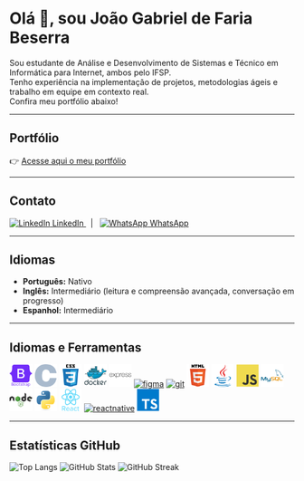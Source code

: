 # Olá 👋, sou João Gabriel de Faria Beserra

Sou estudante de Análise e Desenvolvimento de Sistemas e Técnico em Informática para Internet, ambos pelo IFSP.  
Tenho experiência na implementação de projetos, metodologias ágeis e trabalho em equipe em contexto real.  
Confira meu portfólio abaixo!

---

## Portfólio

👉 [Acesse aqui o meu portfólio](https://jgabrielfbeserra.vercel.app)

---

## Contato

<p>
  <a href="https://www.linkedin.com/in/jo%c3%a3o-gabriel-de-faria-beserra-b352a3305/" target="_blank" rel="noopener noreferrer">
    <img src="https://raw.githubusercontent.com/rahuldkjain/github-profile-readme-generator/master/src/images/icons/Social/linked-in-alt.svg" alt="LinkedIn" height="28" width="28" />
    LinkedIn
  </a>
  &nbsp; | &nbsp;
  <a href="https://wa.me/5512997215547" target="_blank" rel="noopener noreferrer">
    <img src="https://raw.githubusercontent.com/simple-icons/simple-icons/develop/icons/whatsapp.svg" alt="WhatsApp" height="28" width="28" />
    WhatsApp
  </a>
</p>

---

## Idiomas

- **Português:** Nativo  
- **Inglês:** Intermediário (leitura e compreensão avançada, conversação em progresso)  
- **Espanhol:** Intermediário

---

## Idiomas e Ferramentas

<a href="https://getbootstrap.com" target="_blank"><img src="https://raw.githubusercontent.com/devicons/devicon/master/icons/bootstrap/bootstrap-plain-wordmark.svg" alt="bootstrap" width="40" height="40"/></a>
<a href="https://www.cprogramming.com/" target="_blank"><img src="https://raw.githubusercontent.com/devicons/devicon/master/icons/c/c-original.svg" alt="c" width="40" height="40"/></a>
<a href="https://www.w3schools.com/css/" target="_blank"><img src="https://raw.githubusercontent.com/devicons/devicon/master/icons/css3/css3-original-wordmark.svg" alt="css3" width="40" height="40"/></a>
<a href="https://www.docker.com/" target="_blank"><img src="https://raw.githubusercontent.com/devicons/devicon/master/icons/docker/docker-original-wordmark.svg" alt="docker" width="40" height="40"/></a>
<a href="https://expressjs.com" target="_blank"><img src="https://raw.githubusercontent.com/devicons/devicon/master/icons/express/express-original-wordmark.svg" alt="express" width="40" height="40"/></a>
<a href="https://www.figma.com/" target="_blank"><img src="https://www.vectorlogo.zone/logos/figma/figma-icon.svg" alt="figma" width="40" height="40"/></a>
<a href="https://git-scm.com/" target="_blank"><img src="https://www.vectorlogo.zone/logos/git-scm/git-scm-icon.svg" alt="git" width="40" height="40"/></a>
<a href="https://www.w3.org/html/" target="_blank"><img src="https://raw.githubusercontent.com/devicons/devicon/master/icons/html5/html5-original-wordmark.svg" alt="html5" width="40" height="40"/></a>
<a href="https://www.java.com" target="_blank"><img src="https://raw.githubusercontent.com/devicons/devicon/master/icons/java/java-original.svg" alt="java" width="40" height="40"/></a>
<a href="https://developer.mozilla.org/en-US/docs/Web/JavaScript" target="_blank"><img src="https://raw.githubusercontent.com/devicons/devicon/master/icons/javascript/javascript-original.svg" alt="javascript" width="40" height="40"/></a>
<a href="https://www.mysql.com/" target="_blank"><img src="https://raw.githubusercontent.com/devicons/devicon/master/icons/mysql/mysql-original-wordmark.svg" alt="mysql" width="40" height="40"/></a>
<a href="https://nodejs.org" target="_blank"><img src="https://raw.githubusercontent.com/devicons/devicon/master/icons/nodejs/nodejs-original-wordmark.svg" alt="nodejs" width="40" height="40"/></a>
<a href="https://www.python.org" target="_blank"><img src="https://raw.githubusercontent.com/devicons/devicon/master/icons/python/python-original.svg" alt="python" width="40" height="40"/></a>
<a href="https://reactjs.org/" target="_blank"><img src="https://raw.githubusercontent.com/devicons/devicon/master/icons/react/react-original-wordmark.svg" alt="react" width="40" height="40"/></a>
<a href="https://reactnative.dev/" target="_blank"><img src="https://reactnative.dev/img/header_logo.svg" alt="reactnative" width="40" height="40"/></a>
<a href="https://www.typescriptlang.org/" target="_blank"><img src="https://raw.githubusercontent.com/devicons/devicon/master/icons/typescript/typescript-original.svg" alt="typescript" width="40" height="40"/></a>

---

## Estatísticas GitHub

![Top Langs](https://github-readme-stats.vercel.app/api/top-langs?username=jgabrielfbeserra&show_icons=true&locale=en&layout=compact)
![GitHub Stats](https://github-readme-stats.vercel.app/api?username=jgabrielfbeserra&show_icons=true&locale=en)
![GitHub Streak](https://github-readme-streak-stats.herokuapp.com/?user=jgabrielfbeserra&)

